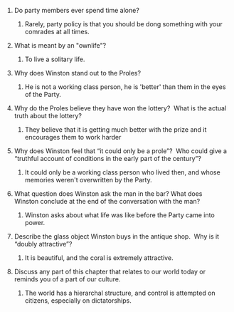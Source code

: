 1.  Do party members ever spend time alone?

	1.  Rarely, party policy is that you should be dong something with your comrades at all times.

2.  What is meant by an "ownlife"?

	1.  To live a solitary life.

3.  Why does Winston stand out to the Proles?

	1.  He is not a working class person, he is 'better' than them in the eyes of the Party.

4.  Why do the Proles believe they have won the lottery?  What is the actual truth about the lottery?

	1.  They believe that it is getting much better with the prize and it encourages them to work harder

5.  Why does Winston feel that “it could only be a prole”?  Who could give a “truthful account of conditions in the early part of the century”?

	1.  It could only be a working class person who lived then, and whose memories weren't overwritten by the Party.

6.  What question does Winston ask the man in the bar? What does Winston conclude at the end of the conversation with the man?
	1.  Winston asks about what life was like before the Party came into power.

7.  Describe the glass object Winston buys in the antique shop.  Why is it “doubly attractive”?
	1.  It is beautiful, and the coral is extremely attractive.

8.  Discuss any part of this chapter that relates to our world today or reminds you of a part of our culture.
	1.  The world has a hierarchal structure, and control is attempted on citizens, especially on dictatorships.
